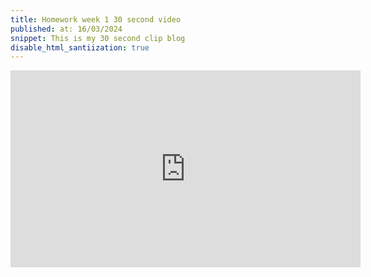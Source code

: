 ```yaml
---
title: Homework week 1 30 second video 
published: at: 16/03/2024
snippet: This is my 30 second clip blog 
disable_html_santiization: true 
---
```


<iframe width="560" height="315" src="https://www.youtube.com/embed/0_nSNAnJR7o?si=KIqbO0qSrScpSJNp" title="YouTube video player" frameborder="0" allow="accelerometer; autoplay; clipboard-write; encrypted-media; gyroscope; picture-in-picture; web-share" referrerpolicy="strict-origin-when-cross-origin" allowfullscreen></iframe>